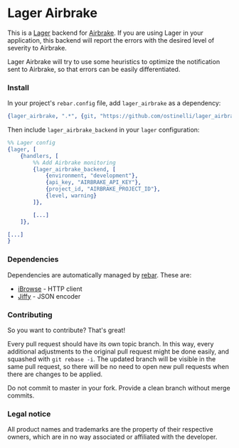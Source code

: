 # Lager Airbrake

This is a [Lager](https://github.com/basho/lager) backend for [Airbrake](https://www.airbrake.io). If you are using Lager in your application, this backend will report the errors with the desired level of severity to Airbrake.

Lager Airbrake will try to use some heuristics to optimize the notification sent to Airbrake, so that errors can be easily differentiated.


### Install

In your project's `rebar.config` file, add `lager_airbrake` as a dependency:

```erlang
{lager_airbrake, ".*", {git, "https://github.com/ostinelli/lager_airbrake.git", "master"}}
```

Then include `lager_airbrake_backend` in your `lager` configuration:

```erlang
%% Lager config
{lager, [
    {handlers, [
        %% Add Airbrake monitoring
        {lager_airbrake_backend, [
            {environment, "development"},
            {api_key, "AIRBRAKE_API_KEY"},
            {project_id, "AIRBRAKE_PROJECT_ID"},
            {level, warning}
        ]},

        [...]
    ]},

[...]
}
```

### Dependencies
Dependencies are automatically managed by [rebar](https://github.com/rebar/rebar). These are:

 * [iBrowse](https://github.com/cmullaparthi/ibrowse) - HTTP client
 * [Jiffy](https://github.com/davisp/jiffy) - JSON encoder

### Contributing
So you want to contribute? That's great!

Every pull request should have its own topic branch. In this way, every additional adjustments to the original pull request might be done easily, and squashed with `git rebase -i`. The updated branch will be visible in the same pull request, so there will be no need to open new pull requests when there are changes to be applied.

Do not commit to master in your fork. Provide a clean branch without merge commits.


### Legal notice
All product names and trademarks are the property of their respective owners, which are in no way associated or affiliated with the developer.

